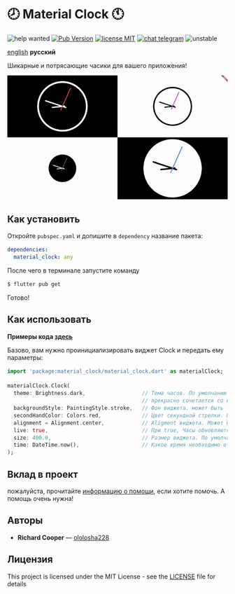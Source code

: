 # 🕗 Material Clock 🕚

![help wanted](https://img.shields.io/badge/-help%20wanted-success)
[![Pub Version](https://img.shields.io/pub/v/material_clock)](https://pub.dev/packages/github)
[![license MIT](https://img.shields.io/badge/license-MIT-green)](https://github.com/xelaj/vk/blob/master/README.md)
[![chat telegram](https://img.shields.io/badge/chat-telegram-0088cc)](https://bit.ly/2xlsVsQ)
![unstable](https://img.shields.io/badge/stability-unstable-yellow)

[english](https://github.com/xelaj/flutter_material_clock/blob/master/doc/en_US/README.md) **русский**

Шикарные и потрясающие часики для вашего приложения!

![preview](/doc/assets/example.gif)

## Как установить

Откройте `pubspec.yaml` и допишите в `dependency` название пакета:

``` yaml
dependencies:
  material_clock: any
```

После чего в терминале запустите команду

``` sh
$ flutter pub get
```

Готово!

## Как использовать

**Примеры кода [здесь](https://github.com/xelaj/flutter_material_clock/blob/master/examples)**

Базово, вам нужно проинициализировать виджет Clock и передать ему параметры:

``` dart
import 'package:material_clock/material_clock.dart' as materialClock;

materialClock.Clock(
  theme: Brightness.dark,                  // Тема часов. По умолчанию `Brightness.light`. поддерживает так же `Brightness.dark`
                                           // прекрасно сочетается со встроеными методами определения режима в iOS и Android
  backgroundStyle: PaintingStyle.stroke,   // Фон виджета. может быть только `PaintingStyle.fill` или `PanintingStyle.stroke`
  secondHandColor: Colors.red,             // Цвет секундной стрелки. По умолчанию `Colors.redAccent`
  alignment = Alignment.center,            // Aligment виджета. Может быть полезным если установлен параметр `size`.
  live: true,                              // При true, Часы обновляются каждую секунду. При false, позиция фиксированая.
  size: 400.0,                             // Размер виджета. По умолчанию `double.infinty`.
  time: DateTime.now(),                    // Какое время необходимо отобразить. По умолчанию это текущее время.
);
```

## Вклад в проект

пожалуйста, прочитайте [информацию о помощи](https://github.com/xelaj/flutter_material_clock/blob/master/doc/ru_RU/CONTRIBUTING.md), если хотите помочь. А помощь очень нужна!

## Авторы

* **Richard Cooper** — [ololosha228](https://github.com/ololosha228)

## Лицензия

This project is licensed under the MIT License - see the [LICENSE](https://github.com/xelaj/vk/blob/master/doc/ru_RU/LICENSE.md) file for details
